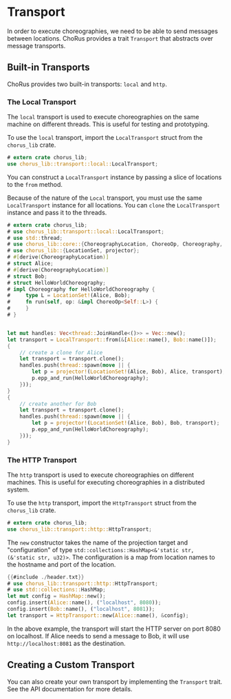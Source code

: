 # Transport

In order to execute choreographies, we need to be able to send messages between locations. ChoRus provides a trait `Transport` that abstracts over message transports.

## Built-in Transports

ChoRus provides two built-in transports: `local` and `http`.

### The Local Transport

The `local` transport is used to execute choreographies on the same machine on different threads. This is useful for testing and prototyping.

To use the `local` transport, import the `LocalTransport` struct from the `chorus_lib` crate.

```rust
# extern crate chorus_lib;
use chorus_lib::transport::local::LocalTransport;
```

You can construct a `LocalTransport` instance by passing a slice of locations to the `from` method.

Because of the nature of the `Local` transport, you must use the same `LocalTransport` instance for all locations. You can `clone` the `LocalTransport` instance and pass it to the threads.

```rust
# extern crate chorus_lib;
# use chorus_lib::transport::local::LocalTransport;
# use std::thread;
# use chorus_lib::core::{ChoreographyLocation, ChoreoOp, Choreography, Projector};
# use chorus_lib::{LocationSet, projector};
# #[derive(ChoreographyLocation)]
# struct Alice;
# #[derive(ChoreographyLocation)]
# struct Bob;
# struct HelloWorldChoreography;
# impl Choreography for HelloWorldChoreography {
#     type L = LocationSet!(Alice, Bob);
#     fn run(self, op: &impl ChoreoOp<Self::L>) {
#     }
# }


let mut handles: Vec<thread::JoinHandle<()>> = Vec::new();
let transport = LocalTransport::from(&[Alice::name(), Bob::name()]);
{
    // create a clone for Alice
    let transport = transport.clone();
    handles.push(thread::spawn(move || {
        let p = projector!(LocationSet!(Alice, Bob), Alice, transport);
        p.epp_and_run(HelloWorldChoreography);
    }));
}
{
    // create another for Bob
    let transport = transport.clone();
    handles.push(thread::spawn(move || {
        let p = projector!(LocationSet!(Alice, Bob), Bob, transport);
        p.epp_and_run(HelloWorldChoreography);
    }));
}
```

### The HTTP Transport

The `http` transport is used to execute choreographies on different machines. This is useful for executing choreographies in a distributed system.

To use the `http` transport, import the `HttpTransport` struct from the `chorus_lib` crate.

```rust
# extern crate chorus_lib;
use chorus_lib::transport::http::HttpTransport;
```

The `new` constructor takes the name of the projection target and "configuration" of type `std::collections::HashMap<&'static str, (&'static str, u32)>`. The configuration is a map from location names to the hostname and port of the location.

```rust
{{#include ./header.txt}}
# use chorus_lib::transport::http::HttpTransport;
# use std::collections::HashMap;
let mut config = HashMap::new();
config.insert(Alice::name(), ("localhost", 8080));
config.insert(Bob::name(), ("localhost", 8081));
let transport = HttpTransport::new(Alice::name(), &config);
```

In the above example, the transport will start the HTTP server on port 8080 on localhost. If Alice needs to send a message to Bob, it will use `http://localhost:8081` as the destination.

## Creating a Custom Transport

You can also create your own transport by implementing the `Transport` trait. See the API documentation for more details.
